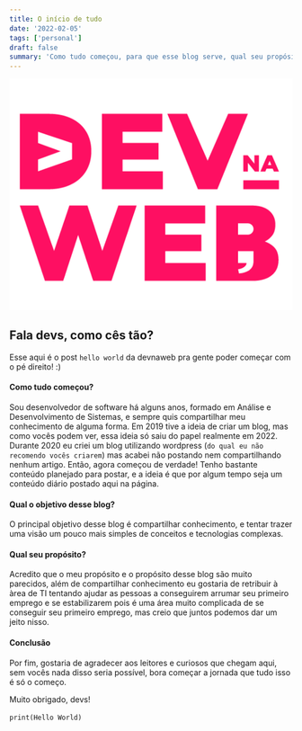 ```yaml
---
title: O início de tudo
date: '2022-02-05'
tags: ['personal']
draft: false
summary: 'Como tudo começou, para que esse blog serve, qual seu propósito?'
---
```

<TOCInline toc={props.toc} asDisclosure toHeading={3} />

![devnaweb-banner](/static/images/twitter-card.png)

## Fala devs, como cês tão? <a name="introduction"></a>

Esse aqui é o post `hello world` da devnaweb pra gente poder começar com o pé direito! :)

#### Como tudo começou? <a name="start"></a>

Sou desenvolvedor de software há alguns anos, formado em Análise e Desenvolvimento de Sistemas, e sempre quis compartilhar meu conhecimento de alguma forma. Em 2019 tive a ideia de criar um blog, mas como vocês podem ver, essa ideia só saiu do papel realmente em 2022. Durante 2020 eu criei um blog utilizando wordpress (`do qual eu não recomendo vocês criarem`) mas acabei não postando nem compartilhando nenhum artigo. Então, agora começou de verdade! Tenho bastante conteúdo planejado para postar, e a ideia é que por algum tempo seja um conteúdo diário postado aqui na página.

#### Qual o objetivo desse blog? <a name="aim"></a>

O principal objetivo desse blog é compartilhar conhecimento, e tentar trazer uma visão um pouco mais simples de conceitos e tecnologias complexas.

#### Qual seu propósito? <a name="purpose"></a>

Acredito que o meu propósito e o propósito desse blog são muito parecidos, além de compartilhar conhecimento eu gostaria de retribuir à àrea de TI tentando ajudar as pessoas a conseguirem arrumar seu primeiro emprego e se estabilizarem pois é uma área muito complicada de se conseguir seu primeiro emprego, mas creio que juntos podemos dar um jeito nisso.

#### Conclusão <a name="finish"></a>

Por fim, gostaria de agradecer aos leitores e curiosos que chegam aqui, sem vocês nada disso seria possível, bora começar a jornada que tudo isso é só o começo.

Muito obrigado, devs!

`print(Hello World)`
